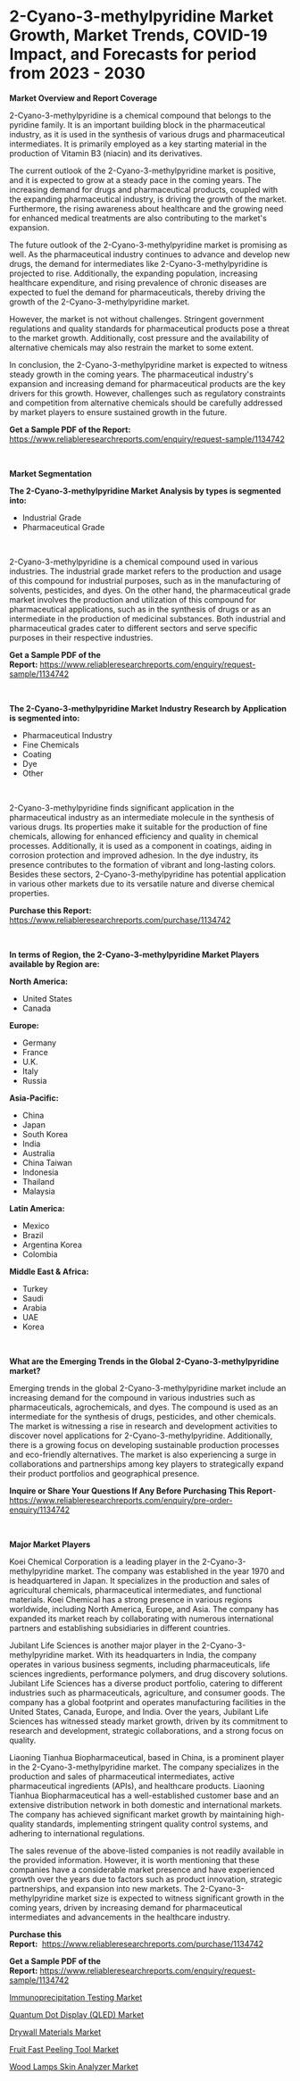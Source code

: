 <p><h1>2-Cyano-3-methylpyridine Market Growth, Market Trends, COVID-19 Impact, and Forecasts for period from 2023 - 2030</h1></p><p><strong>Market Overview and Report Coverage</strong></p>
<p><p>2-Cyano-3-methylpyridine is a chemical compound that belongs to the pyridine family. It is an important building block in the pharmaceutical industry, as it is used in the synthesis of various drugs and pharmaceutical intermediates. It is primarily employed as a key starting material in the production of Vitamin B3 (niacin) and its derivatives.</p><p>The current outlook of the 2-Cyano-3-methylpyridine market is positive, and it is expected to grow at a steady pace in the coming years. The increasing demand for drugs and pharmaceutical products, coupled with the expanding pharmaceutical industry, is driving the growth of the market. Furthermore, the rising awareness about healthcare and the growing need for enhanced medical treatments are also contributing to the market's expansion.</p><p>The future outlook of the 2-Cyano-3-methylpyridine market is promising as well. As the pharmaceutical industry continues to advance and develop new drugs, the demand for intermediates like 2-Cyano-3-methylpyridine is projected to rise. Additionally, the expanding population, increasing healthcare expenditure, and rising prevalence of chronic diseases are expected to fuel the demand for pharmaceuticals, thereby driving the growth of the 2-Cyano-3-methylpyridine market.</p><p>However, the market is not without challenges. Stringent government regulations and quality standards for pharmaceutical products pose a threat to the market growth. Additionally, cost pressure and the availability of alternative chemicals may also restrain the market to some extent.</p><p>In conclusion, the 2-Cyano-3-methylpyridine market is expected to witness steady growth in the coming years. The pharmaceutical industry's expansion and increasing demand for pharmaceutical products are the key drivers for this growth. However, challenges such as regulatory constraints and competition from alternative chemicals should be carefully addressed by market players to ensure sustained growth in the future.</p></p>
<p><strong>Get a Sample PDF of the Report:</strong> <a href="https://www.reliableresearchreports.com/enquiry/request-sample/1134742">https://www.reliableresearchreports.com/enquiry/request-sample/1134742</a></p>
<p>&nbsp;</p>
<p><strong>Market Segmentation</strong></p>
<p><strong>The 2-Cyano-3-methylpyridine Market Analysis by types is segmented into:</strong></p>
<p><ul><li>Industrial Grade</li><li>Pharmaceutical Grade</li></ul></p>
<p>&nbsp;</p>
<p><p>2-Cyano-3-methylpyridine is a chemical compound used in various industries. The industrial grade market refers to the production and usage of this compound for industrial purposes, such as in the manufacturing of solvents, pesticides, and dyes. On the other hand, the pharmaceutical grade market involves the production and utilization of this compound for pharmaceutical applications, such as in the synthesis of drugs or as an intermediate in the production of medicinal substances. Both industrial and pharmaceutical grades cater to different sectors and serve specific purposes in their respective industries.</p></p>
<p><strong>Get a Sample PDF of the Report:</strong>&nbsp;<a href="https://www.reliableresearchreports.com/enquiry/request-sample/1134742">https://www.reliableresearchreports.com/enquiry/request-sample/1134742</a></p>
<p>&nbsp;</p>
<p><strong>The 2-Cyano-3-methylpyridine Market Industry Research by Application is segmented into:</strong></p>
<p><ul><li>Pharmaceutical Industry</li><li>Fine Chemicals</li><li>Coating</li><li>Dye</li><li>Other</li></ul></p>
<p>&nbsp;</p>
<p><p>2-Cyano-3-methylpyridine finds significant application in the pharmaceutical industry as an intermediate molecule in the synthesis of various drugs. Its properties make it suitable for the production of fine chemicals, allowing for enhanced efficiency and quality in chemical processes. Additionally, it is used as a component in coatings, aiding in corrosion protection and improved adhesion. In the dye industry, its presence contributes to the formation of vibrant and long-lasting colors. Besides these sectors, 2-Cyano-3-methylpyridine has potential application in various other markets due to its versatile nature and diverse chemical properties.</p></p>
<p><strong>Purchase this Report:</strong>&nbsp; <a href="https://www.reliableresearchreports.com/purchase/1134742">https://www.reliableresearchreports.com/purchase/1134742</a></p>
<p>&nbsp;</p>
<p><strong>In terms of Region, the 2-Cyano-3-methylpyridine Market Players available by Region are:</strong></p>
<p>
    <p> <strong> North America: </strong>
        <ul>
            <li>United States</li>
            <li>Canada</li>
        </ul>
        </p> 
    <p> <strong> Europe: </strong>
        <ul>
            <li>Germany</li>
            <li>France</li>
            <li>U.K.</li>
            <li>Italy</li>
            <li>Russia</li>
        </ul>
        </p> 
    <p> <strong> Asia-Pacific: </strong>
        <ul>
            <li>China</li>
            <li>Japan</li>
            <li>South Korea</li>
            <li>India</li>
            <li>Australia</li>
            <li>China Taiwan</li>
            <li>Indonesia</li>
            <li>Thailand</li>
            <li>Malaysia</li>
        </ul>
        </p> 
    <p> <strong> Latin America: </strong>
        <ul>
            <li>Mexico</li>
            <li>Brazil</li>
            <li>Argentina Korea</li>
            <li>Colombia</li>
        </ul>
        </p> 
    <p> <strong> Middle East & Africa: </strong>
        <ul>
            <li>Turkey</li>
            <li>Saudi</li>
            <li>Arabia</li>
            <li>UAE</li>
            <li>Korea</li>
        </ul>
    </p>
    </p>
<p>&nbsp;</p>
<p><strong>What are the Emerging Trends in the Global 2-Cyano-3-methylpyridine market?</strong></p>
<p><p>Emerging trends in the global 2-Cyano-3-methylpyridine market include an increasing demand for the compound in various industries such as pharmaceuticals, agrochemicals, and dyes. The compound is used as an intermediate for the synthesis of drugs, pesticides, and other chemicals. The market is witnessing a rise in research and development activities to discover novel applications for 2-Cyano-3-methylpyridine. Additionally, there is a growing focus on developing sustainable production processes and eco-friendly alternatives. The market is also experiencing a surge in collaborations and partnerships among key players to strategically expand their product portfolios and geographical presence.</p></p>
<p><strong>Inquire or Share Your Questions If Any Before Purchasing This Report</strong>- <a href="https://www.reliableresearchreports.com/enquiry/pre-order-enquiry/1134742">https://www.reliableresearchreports.com/enquiry/pre-order-enquiry/1134742</a></p>
<p>&nbsp;</p>
<p><strong>Major Market Players</strong></p>
<p><p>Koei Chemical Corporation is a leading player in the 2-Cyano-3-methylpyridine market. The company was established in the year 1970 and is headquartered in Japan. It specializes in the production and sales of agricultural chemicals, pharmaceutical intermediates, and functional materials. Koei Chemical has a strong presence in various regions worldwide, including North America, Europe, and Asia. The company has expanded its market reach by collaborating with numerous international partners and establishing subsidiaries in different countries. </p><p>Jubilant Life Sciences is another major player in the 2-Cyano-3-methylpyridine market. With its headquarters in India, the company operates in various business segments, including pharmaceuticals, life sciences ingredients, performance polymers, and drug discovery solutions. Jubilant Life Sciences has a diverse product portfolio, catering to different industries such as pharmaceuticals, agriculture, and consumer goods. The company has a global footprint and operates manufacturing facilities in the United States, Canada, Europe, and India. Over the years, Jubilant Life Sciences has witnessed steady market growth, driven by its commitment to research and development, strategic collaborations, and a strong focus on quality.</p><p>Liaoning Tianhua Biopharmaceutical, based in China, is a prominent player in the 2-Cyano-3-methylpyridine market. The company specializes in the production and sales of pharmaceutical intermediates, active pharmaceutical ingredients (APIs), and healthcare products. Liaoning Tianhua Biopharmaceutical has a well-established customer base and an extensive distribution network in both domestic and international markets. The company has achieved significant market growth by maintaining high-quality standards, implementing stringent quality control systems, and adhering to international regulations.</p><p>The sales revenue of the above-listed companies is not readily available in the provided information. However, it is worth mentioning that these companies have a considerable market presence and have experienced growth over the years due to factors such as product innovation, strategic partnerships, and expansion into new markets. The 2-Cyano-3-methylpyridine market size is expected to witness significant growth in the coming years, driven by increasing demand for pharmaceutical intermediates and advancements in the healthcare industry.</p></p>
<p><strong>Purchase this Report:</strong>&nbsp;&nbsp;<a href="https://www.reliableresearchreports.com/purchase/1134742">https://www.reliableresearchreports.com/purchase/1134742</a></p>
<p></p>
<p><strong>Get a Sample PDF of the Report:</strong>&nbsp;<a href="https://www.reliableresearchreports.com/enquiry/request-sample/1134742">https://www.reliableresearchreports.com/enquiry/request-sample/1134742</a></p>
<p><p><a href="https://medium.com/@deannakling2927/immunoprecipitation-testing-market-analysis-and-sze-forecasted-for-period-from-2023-to-2030-612fe28db2a0">Immunoprecipitation Testing Market</a></p><p><a href="https://medium.com/@minnieebert2827/quantum-dot-display-qled-market-size-reveals-the-best-marketing-channels-in-global-industry-6ac551b2dc83">Quantum Dot Display (QLED) Market</a></p><p><a href="https://www.linkedin.com/pulse/drywall-materials-market-research-report-unlocks-analysis/">Drywall Materials Market</a></p><p><a href="https://www.linkedin.com/pulse/fruit-fast-peeling-tool-market-research-report-provides-thorough/">Fruit Fast Peeling Tool Market</a></p><p><a href="https://www.linkedin.com/pulse/wood-lamps-skin-analyzer-market-insights-players-forecast/">Wood Lamps Skin Analyzer Market</a></p></p>